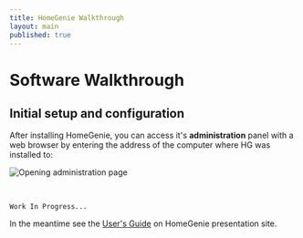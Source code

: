 ```yaml
---
title: HomeGenie Walkthrough
layout: main
published: true
---
```


# Software Walkthrough

## Initial setup and configuration

After installing HomeGenie, you can access it's **administration** panel with a web browser by entering the address of the computer where HG was installed to:

![Opening administration page]({{site.baseurl}}/images/docs/hg_admin_url.png)

<br />

``` Work In Progress... ```

In the meantime see the [User's Guide](http://www.homegenie.it/docs/index.php) on HomeGenie presentation site.
